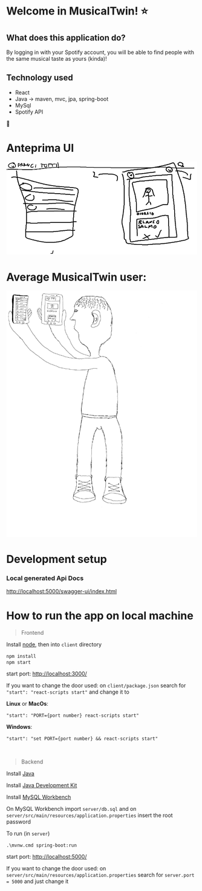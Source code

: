 # Welcome in MusicalTwin! :star:
## What does this application do?
By logging in with your Spotify account, you will be able to find people with the same musical taste as yours (kinda)!

## Technology used
- React
- Java -> maven, mvc, jpa, spring-boot
- MySql
- Spotify API

:stars:

# Anteprima UI
![Foto](https://github.com/musicalTwin/client/blob/master/STILEDEFINITIVO.png?raw=true)

# Average MusicalTwin user:
![Foto](https://github.com/musicalTwin/client/blob/master/giovanni.png?raw=true)



# Development setup

### Local generated Api Docs

[http://localhost:5000/swagger-ui/index.html](http://localhost:5000/swagger-ui/index.html)


# How to run the app on local machine

> Frontend

Install [node](https://nodejs.org/en/), then into `client` directory
```
npm install
npm start
```

start port: [http://localhost:3000/](http://localhost:3000/)

If you want to change the door used: on `client/package.json` search for `"start": "react-scripts start"` and change it to

**Linux** or **MacOs**:
```
"start": "PORT={port number} react-scripts start"
```

**Windows**:
```
"start": "set PORT={port number} && react-scripts start"
```

<br />

> Backend

Install [Java](https://www.java.com)

Install [Java Development Kit](https://www.oracle.com/java/technologies/javase/jdk18-archive-downloads.html)

Install [MySQL Workbench](https://dev.mysql.com/downloads/workbench/)

On MySQL Workbench import `server/db.sql` and on `server/src/main/resources/application.properties` insert the root password

To run (in `server`)
```
.\mvnw.cmd spring-boot:run
```

start port: [http://localhost:5000/](http://localhost:5000/)

If you want to change the door used: on `server/src/main/resources/application.properties` search for `server.port = 5000` and just change it
